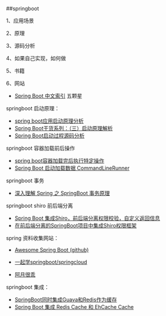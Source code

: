 ##springboot

1、应用场景

2、原理

3、源码分析

4、如果自己实现，如何做

5、书籍

6、网站

- [Spring Boot 中文索引](http://springboot.fun/) 五颗星

springboot 启动原理：

- [spring boot应用启动原理分析](https://blog.csdn.net/hengyunabc/article/details/50120001)
- [Spring Boot干货系列：（三）启动原理解析](http://tengj.top/2017/03/09/springboot3/)
- [Spring Boot启动过程源码分析](https://blog.csdn.net/dm_vincent/article/details/76735888)


springboot 容器加载前后操作

- [spring boot容器加载完后执行特定操作](https://www.jianshu.com/p/01f7a971a4b9)
- [Spring Boot 启动加载数据 CommandLineRunner](https://blog.csdn.net/catoop/article/details/50501710)

springboot 事务

- [深入理解 Spring 之 SpringBoot 事务原理](https://blog.csdn.net/qq_38182963/article/details/78891044)

springboot shiro 前后端分离

- [Spring Boot 集成Shiro，前后端分离权限校验，自定义返回信息](https://www.jianshu.com/p/7467b92ed35a)
- [在前后端分离的SpringBoot项目中集成Shiro权限框架](https://blog.csdn.net/u013615903/article/details/78781166)

spring 资料收集网站：

- [Awesome Spring Boot (github)](https://github.com/ityouknow/awesome-spring-boot)

- [一起学springboot/springcloud](https://blog.battcn.com/categories/SpringBoot/)
- [阿月很乖](https://echocow.cn)

springboot 集成：

- [SpringBoot同时集成Guava和Redis作为缓存 ](https://my.oschina.net/u/3866531/blog/1840386)  
- [Spring Boot 集成 Redis Cache 和 EhCache Cache](http://tramp.cincout.cn/2017/10/31/spring-boot-2017-10-31-spring-boot-multi-cache-manager/)  




